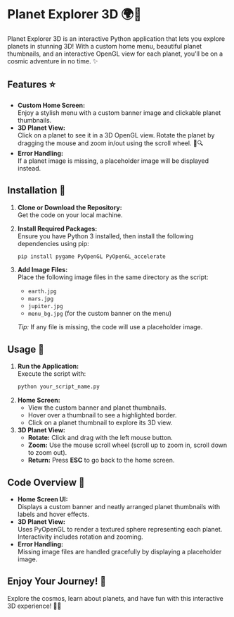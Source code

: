 # Planet Explorer 3D 🌍🚀

Planet Explorer 3D is an interactive Python application that lets you explore planets in stunning 3D! With a custom home menu, beautiful planet thumbnails, and an interactive OpenGL view for each planet, you'll be on a cosmic adventure in no time. ✨

## Features ⭐
- **Custom Home Screen:**  
  Enjoy a stylish menu with a custom banner image and clickable planet thumbnails.
- **3D Planet View:**  
  Click on a planet to see it in a 3D OpenGL view. Rotate the planet by dragging the mouse and zoom in/out using the scroll wheel. 🔄🔍
- **Error Handling:**  
  If a planet image is missing, a placeholder image will be displayed instead.

## Installation 🔧
1. **Clone or Download the Repository:**  
   Get the code on your local machine.
2. **Install Required Packages:**  
   Ensure you have Python 3 installed, then install the following dependencies using pip:
   ```bash
   pip install pygame PyOpenGL PyOpenGL_accelerate
   ```
3. **Add Image Files:**  
   Place the following image files in the same directory as the script:
   - `earth.jpg`
   - `mars.jpg`
   - `jupiter.jpg`
   - `menu_bg.jpg` (for the custom banner on the menu)

   *Tip:* If any file is missing, the code will use a placeholder image.

## Usage 🚀
1. **Run the Application:**  
   Execute the script with:
   ```bash
   python your_script_name.py
   ```
2. **Home Screen:**  
   - View the custom banner and planet thumbnails.
   - Hover over a thumbnail to see a highlighted border.
   - Click on a planet thumbnail to explore its 3D view.
3. **3D Planet View:**  
   - **Rotate:** Click and drag with the left mouse button.
   - **Zoom:** Use the mouse scroll wheel (scroll up to zoom in, scroll down to zoom out).
   - **Return:** Press **ESC** to go back to the home screen.

## Code Overview 📝
- **Home Screen UI:**  
  Displays a custom banner and neatly arranged planet thumbnails with labels and hover effects.
- **3D Planet View:**  
  Uses PyOpenGL to render a textured sphere representing each planet. Interactivity includes rotation and zooming.
- **Error Handling:**  
  Missing image files are handled gracefully by displaying a placeholder image.

## Enjoy Your Journey! 🎉
Explore the cosmos, learn about planets, and have fun with this interactive 3D experience! 🚀🌌
